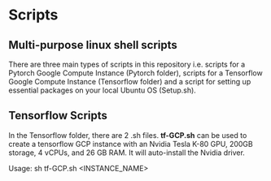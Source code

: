 # Scripts
## Multi-purpose linux shell scripts

There are three main types of scripts in this repository i.e. scripts for a Pytorch Google Compute Instance (Pytorch folder),  scripts for a Tensorflow Google Compute Instance (Tensorflow folder) and a script for setting up essential packages on your local Ubuntu OS (Setup.sh).

## Tensorflow Scripts
In the Tensorflow folder, there are 2 .sh files. **tf-GCP.sh** can be used to create a tensorflow GCP instance with an Nvidia Tesla K-80 GPU, 200GB storage, 4 vCPUs, and 26 GB RAM. It will auto-install the Nvidia driver.

Usage:  sh tf-GCP.sh <INSTANCE_NAME>

